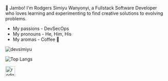 :wave: Jambo! I'm Rodgers Simiyu Wanyonyi, a Fullstack Software Developer who loves learning and experimenting to find creative solutions to evolving problems.

- My passions - DevSecOps
- My pronouns - He, Him, His
- My aromas - Coffee :slightly_smiling_face:

![devsimiyu](https://github-readme-stats.vercel.app/api?username=devsimiyu&show_icons=true&theme=tokyonight&count_private=true)

![Top Langs](https://github-readme-stats.vercel.app/api/top-langs/?username=devsimiyu&theme=tokyonight&layout=compact)


<a href="https://www.linkedin.com/in/rodgers-wanyonyi-9510a61a4/" style="margin-right: 12px" target="blank"> 
  <img align="center" src="https://upload.wikimedia.org/wikipedia/commons/thumb/c/ca/LinkedIn_logo_initials.png/768px-LinkedIn_logo_initials.png" alt="rodgers wanyonyi" width="30" />
</a>